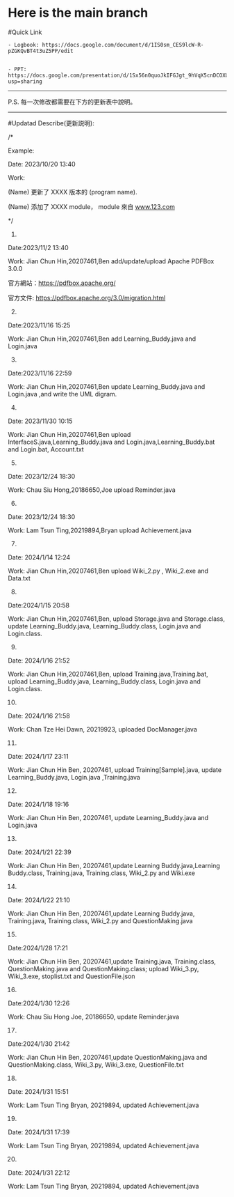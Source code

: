 
# Here is the main branch

#Quick Link

    - Logbook: https://docs.google.com/document/d/1IS0sm_CES9lcW-R-pZGKQvBT4t3uZ5PP/edit


    - PPT: https://docs.google.com/presentation/d/1Sx56n0quoJkIFGJgt_9hVqX5cnDCOXUL0wlED01Ir68/edit?usp=sharing
     

    
----------------------------------------------------------------------------------------------

P.S. 每一次修改都需要在下方的更新表中說明。

---------------------------------------------------------------


#Updatad Describe(更新説明):

/*

Example:

Date: 2023/10/20 13:40 

Work: 

(Name) 更新了 XXXX 版本的 (program name). 


(Name) 添加了 XXXX module， module 來自 www.123.com 

*/

1.
 Date:2023/11/2 13:40

 Work:
 Jian Chun Hin,20207461,Ben add/update/upload Apache PDFBox 3.0.0 

官方網站：https://pdfbox.apache.org/

官方文件: https://pdfbox.apache.org/3.0/migration.html

2.
 Date:2023/11/16 15:25

 Work:
 Jian Chun Hin,20207461,Ben add Learning_Buddy.java and Login.java

3.
 Date:2023/11/16 22:59

 Work:
 Jian Chun Hin,20207461,Ben update Learning_Buddy.java and Login.java ,and write the UML digram.

4.
 Date: 2023/11/30 10:15

 Work:
 Jian Chun Hin,20207461,Ben upload InterfaceS.java,Learning_Buddy.java and Login.java,Learning_Buddy.bat and Login.bat, Account.txt

5.
 Date: 2023/12/24 18:30

 Work:
 Chau Siu Hong,20186650,Joe upload Reminder.java

6.
 Date: 2023/12/24 18:30

 Work:
 Lam Tsun Ting,20219894,Bryan upload Achievement.java

7.
  Date: 2024/1/14 12:24

  Work:
  Jian Chun Hin,20207461,Ben upload Wiki_2.py , Wiki_2.exe and Data.txt


8.
  Date:2024/1/15 20:58

  Work:
  Jian Chun Hin,20207461,Ben, upload Storage.java and Storage.class, update Learning_Buddy.java, Learning_Buddy.class, Login.java and Login.class.

9.
  Date: 2024/1/16 21:52

  Work:
  Jian Chun Hin,20207461,Ben, upload Training.java,Training.bat, upload Learning_Buddy.java, Learning_Buddy.class, Login.java and Login.class.

10.
  Date: 2024/1/16 21:58

  Work:
  Chan Tze Hei Dawn, 20219923, uploaded DocManager.java

11.
  Date: 2024/1/17 23:11

  Work:
  Jian Chun Hin Ben, 20207461, upload Training[Sample].java, update Learning_Buddy.java, Login.java ,Training.java

12.
  Date: 2024/1/18 19:16

  Work:
  Jian Chun Hin Ben, 20207461, update Learning_Buddy.java and Login.java

13.
  Date: 2024/1/21 22:39

  Work:
  Jian Chun Hin Ben, 20207461,update Learning Buddy.java,Learning Buddy.class, Training.java, Training.class, Wiki_2.py and Wiki.exe

14.
  Date: 2024/1/22 21:10

  Work:
  Jian Chun Hin Ben, 20207461,update Learning Buddy.java, Training.java, Training.class, Wiki_2.py and QuestionMaking.java

15.
  Date:2024/1/28 17:21

  Work:
  Jian Chun Hin Ben, 20207461,update Training.java, Training.class, QuestionMaking.java and QuestionMaking.class; upload Wiki_3.py, Wiki_3.exe, stoplist.txt and QuestionFile.json 

16.
  Date:2024/1/30 12:26

  Work:
  Chau Siu Hong Joe, 20186650, update Reminder.java


17.
  Date:2024/1/30 21:42

  Work:
  Jian Chun Hin Ben, 20207461,update QuestionMaking.java and QuestionMaking.class, Wiki_3.py, Wiki_3.exe, QuestionFile.txt

18.
  Date: 2024/1/31 15:51

  Work:
  Lam Tsun Ting Bryan, 20219894, updated Achievement.java

19.
  Date: 2024/1/31 17:39

  Work:
  Lam Tsun Ting Bryan, 20219894, updated Achievement.java

20.
  Date: 2024/1/31 22:12

  Work:
  Lam Tsun Ting Bryan, 20219894, updated Achievement.java
